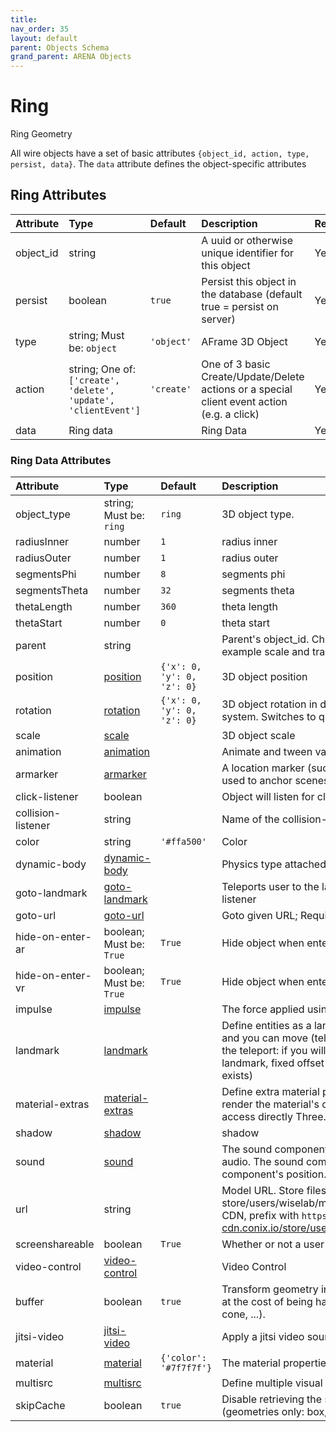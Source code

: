 ```yaml
---
title: 
nav_order: 35
layout: default
parent: Objects Schema
grand_parent: ARENA Objects
---
```



Ring
====


Ring Geometry

All wire objects have a set of basic attributes ```{object_id, action, type, persist, data}```. The ```data``` attribute defines the object-specific attributes

Ring Attributes
----------------

|Attribute|Type|Default|Description|Required|
| :--- | :--- | :--- | :--- | :--- |
|object_id|string||A uuid or otherwise unique identifier for this object|Yes|
|persist|boolean|```true```|Persist this object in the database (default true = persist on server)|Yes|
|type|string; Must be: ```object```|```'object'```|AFrame 3D Object|Yes|
|action|string; One of: ```['create', 'delete', 'update', 'clientEvent']```|```'create'```|One of 3 basic Create/Update/Delete actions or a special client event action (e.g. a click)|Yes|
|data|Ring data||Ring Data|Yes|

### Ring Data Attributes

|Attribute|Type|Default|Description|Required|
| :--- | :--- | :--- | :--- | :--- |
|object_type|string; Must be: ```ring```|```ring```|3D object type.|Yes|
|radiusInner|number|```1```|radius inner|Yes|
|radiusOuter|number|```1```|radius outer|Yes|
|segmentsPhi|number|```8```|segments phi|No|
|segmentsTheta|number|```32```|segments theta|No|
|thetaLength|number|```360```|theta length|No|
|thetaStart|number|```0```|theta start|No|
|parent|string||Parent's object_id. Child objects inherit attributes of their parent, for example scale and translation.|No|
|position|[position](position)|```{'x': 0, 'y': 0, 'z': 0}```|3D object position|No|
|rotation|[rotation](rotation)|```{'x': 0, 'y': 0, 'z': 0}```|3D object rotation in degrees by default; Right-handed coordinate system. Switches to quaternion representation if 'w' is given|No|
|scale|[scale](scale)||3D object scale|No|
|animation|[animation](animation)||Animate and tween values. |No|
|armarker|[armarker](armarker)||A location marker (such as an AprilTag, a lightAnchor, or an UWB tag), used to anchor scenes, or scene objects, in the real world.|No|
|click-listener|boolean||Object will listen for clicks|No|
|collision-listener|string||Name of the collision-listener, default can be empty string|No|
|color|string|```'#ffa500'```|Color|No|
|dynamic-body|[dynamic-body](dynamic-body)||Physics type attached to the object. |No|
|goto-landmark|[goto-landmark](goto-landmark)||Teleports user to the landmark with the given name; Requires click-listener|No|
|goto-url|[goto-url](goto-url)||Goto given URL; Requires click-listener|No|
|hide-on-enter-ar|boolean; Must be: ```True```|```True```|Hide object when entering AR. Remove component to *not* hide|No|
|hide-on-enter-vr|boolean; Must be: ```True```|```True```|Hide object when entering VR. Remove component to *not* hide|No|
|impulse|[impulse](impulse)||The force applied using physics. Requires click-listener|No|
|landmark|[landmark](landmark)||Define entities as a landmark; Landmarks appears in the landmark list and you can move (teleport) to them; You can define the behavior of the teleport: if you will be at a fixed or random distance, looking at the landmark, fixed offset or if it is constrained by a navmesh (when it exists)|No|
|material-extras|[material-extras](material-extras)||Define extra material properties, namely texture encoding, whether to render the material's color and render order. The properties set here access directly Three.js material component. |No|
|shadow|[shadow](shadow)||shadow|No|
|sound|[sound](sound)||The sound component defines the entity as a source of sound or audio. The sound component is positional and is thus affected by the component's position. |No|
|url|string||Model URL. Store files paths under 'store/users/<username>' (e.g. store/users/wiselab/models/factory_robot_arm/scene.gltf); to use CDN, prefix with `https://arena-cdn.conix.io/` (e.g. https://arena-cdn.conix.io/store/users/wiselab/models/factory_robot_arm/scene.gltf)|No|
|screenshareable|boolean|```True```|Whether or not a user can screenshare on an object|No|
|video-control|[video-control](video-control)||Video Control|No|
|buffer|boolean|```true```|Transform geometry into a BufferGeometry to reduce memory usage at the cost of being harder to manipulate (geometries only: box, circle, cone, ...).|No|
|jitsi-video|[jitsi-video](jitsi-video)||Apply a jitsi video source to the geometry|No|
|material|[material](material)|```{'color': '#7f7f7f'}```|The material properties of the object’s surface. |No|
|multisrc|[multisrc](multisrc)||Define multiple visual sources applied to an object.|No|
|skipCache|boolean|```true```|Disable retrieving the shared geometry object from the cache. (geometries only: box, circle, cone, ...).|No|
